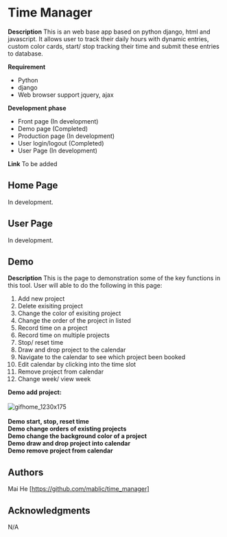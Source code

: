 # Time Manager


**Description**
This is an web base app based on python django, html and javascript. It allows user to track their daily hours with dynamic entries, custom color cards, start/ stop tracking their time and submit these entries to database.

**Requirement**

 - Python
 - django
 - Web browser support jquery, ajax

**Development phase**

 - Front page (In development)
 - Demo page (Completed)
 - Production page (In development)
 - User login/logout (Completed)
 - User Page (In development)

**Link**
	To be added

## Home Page

In development.

## User Page
In development.

## Demo
**Description**
This is the page to demonstration some of the key functions in this tool. User will able to do the following in this page:

 1. Add new project
 2. Delete exisiting project
 3. Change the color of exisiting project
 4. Change the order of the project in listed
 5. Record time on a project
 6. Record time on multiple projects
 7. Stop/ reset time
 8. Draw and drop project to the calendar
 9. Navigate to the calendar to see which project been booked
 10. Edit calendar by clicking into the time slot
 11. Remove project from calendar
 12. Change week/ view week

 **Demo add project:** <br/><br/>
![gifhome_1230x175](https://user-images.githubusercontent.com/19805677/61925513-4a393700-af32-11e9-8a6b-fc3dd42dd5b6.gif)
<br/><br/>
 **Demo start, stop, reset time** <br/>
 **Demo change orders of existing projects** <br/>
 **Demo change the background color of a project** <br/>
 **Demo draw and drop project into calendar** <br/>
 **Demo remove project from calendar** <br/>

## Authors
Mai He [https://github.com/mablic/time_manager]
## Acknowledgments
N/A

